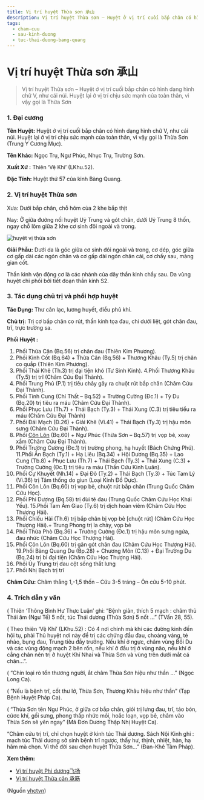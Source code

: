 ```yaml
---
title: Vị trí huyệt Thừa sơn 承山
description: Vị trí huyệt Thừa sơn – Huyệt ở vị trí cuối bắp chân có hình dạng hình chữ V, như cái núi. Huyệt lại ở vị trí chịu sức mạnh của toàn thân, vì vậy gọi là Thừa Sơn
tags:
  - cham-cuu
  - sau-kinh-duong
  - tuc-thai-duong-bang-quang
---
```


# Vị trí huyệt Thừa sơn 承山 

> Vị trí huyệt Thừa sơn – Huyệt ở vị trí cuối bắp chân có hình dạng hình chữ V, như cái núi. Huyệt lại ở vị trí chịu sức mạnh của toàn thân, vì vậy gọi là Thừa Sơn

### 1. Đại cương

**Tên Huyệt:** Huyệt ở vị trí cuối bắp chân có hình dạng hình chữ V, như cái núi. Huyệt lại ở vị trí chịu sức mạnh của toàn thân, vì vậy gọi là Thừa Sơn (Trung Y Cương Mục).

**Tên Khác:** Ngọc Trụ, Ngư Phúc, Nhục Trụ, Trường Sơn.

**Xuất Xứ :** Thiên ‘Vệ Khí’ (LKhu.52).

**Đặc Tính:** Huyệt thứ 57 của kinh Bàng Quang.

### 2. Vị trí huyệt Thừa sơn

Xưa: Dưới bắp chân, chỗ hõm của 2 khe bắp thịt

Nay: Ở giữa đường nối huyệt Uỷ Trung và gót chân, dưới Uỷ Trung 8 thốn, ngay chỗ lõm giữa 2 khe cơ sinh đôi ngoài và trong.

![huyệt vị thừa sơn](/imgs/yhctvn/huyet-vi-thua-son-300x169.jpg)

**Giải Phẫu:** Dưới da là góc giữa cơ sinh đôi ngoài và trong, cơ dép, góc giữa cơ gấp dài các ngón chân và cơ gấp dài ngón chân cái, cơ chầy sau, màng gian cốt.

Thần kinh vận động cơ là các nhánh của dây thần kinh chầy sau. Da vùng huyệt chi phối bởi tiết đoạn thần kinh S2.

### 3. Tác dụng chủ trị và phối hợp huyệt

**Tác Dụng:** Thư cân lạc, lương huyết, điều phủ khí.

**Chủ trị:** Trị cơ bắp chân co rút, thần kinh tọa đau, chi dưới liệt, gót chân đau, trĩ, trực trường sa.

**Phối Huyệt :**

1. Phối Thừa Cân (Bq.56) trị chân đau (Thiên Kim Phương).
2. Phối Kinh Cốt (Bq.64) + Thừa Cân (Bq.56) + Thương Khâu (Ty.5) trị chân co quắp (Thiên Kim Phương).
3. Phối Thái Khê (Th.3) trị đại tiện khó (Tư Sinh Kinh). 4.Phối Thương Khâu (Ty.5) trị trĩ (Châm Cứu Đại Thành).
4. Phối Trung Phủ (P.1) trị tiêu chảy gây ra chuột rút bắp chân (Châm Cứu Đại Thành).
5. Phối Tinh Cung (Chí Thất – Bq.52) + Trường Cường (Đc.1) + Tỳ Du (Bq.20) trị tiêu ra máu (Châm Cứu Đại Thành).
6. Phối Phục Lưu (Th.7) + Thái Bạch (Ty.3) + Thái Xung (C.3) trị tiêu tiểu ra máu (Châm Cứu Đại Thành)
7. Phối Đái Mạch (Đ.26) + Giải Khê (Vi.41) + Thái Bạch (Ty.3) trị hậu môn sưng (Châm Cứu Đại Thành).
8. Phối [Côn Lôn](/yhctvn/vi-tri-huyet-con-lon-%e6%98%86%e4%bb%91) (Bq.60) + Ngư Phúc (Thừa Sơn – Bq.57) trị vọp bẻ, xoay xẩm (Châm Cứu Đại Thành).
9. Phối Trường Cường (Đc.1) trị trường phong, hạ huyết (Bách Chứng Phú). 11.Phối Ẩn Bạch (Ty.1) + Hạ Liêu (Bq.34) + Hội Dương (Bq.35) + Lao Cung (Tb.8) + Phục Lưu (Th.7) + Thái Bạch (Ty.3) + Thái Xung (C.3) + Trường Cường (Đc.1) trị tiêu ra máu (Thần Cứu Kinh Luân).
10. Phối Cự Khuyết (Nh.14) + Đại Đô (Ty.2) + Thái Bạch (Ty.3) + Túc Tam Lý (Vi.36) trị Tâm thống do giun (Loại Kinh Đồ Dực).
11. Phối Côn Lôn (Bq.60) trị vọp bẻ, chuột rút bắp chân (Trung Quốc Châm Cứu Học).
12. Phối Phi Dương (Bq.58) trị đùi tê đau (Trung Quốc Châm Cứu Học Khái Yếu). 15.Phối Tam Âm Giao (Ty.6) trị dịch hoàn viêm (Châm Cứu Học Thượng Hải).
13. Phối Chiếu Hải (Th.6) trị bắp chân bị vọp bẻ [chuột rút] (Châm Cứu Học Thượng Hải).+ Trung Phong trị ỉa chảy, vọp bẻ
14. Phối Thừa Phò (Bq.36) + Trường Cường (Đc.1) trị hậu môn sưng ngứa, đau nhức (Châm Cứu Học Thượng Hải).
15. Phối Côn Lôn (Bq.60) trị gân gót chân đau (Châm Cứu Học Thượng Hải). 19.Phối Bàng Quang Du (Bp.28) + Chương Môn (C.13) + Đại Trường Du (Bq.24) trị bí đại tiện (Châm Cứu Học Thượng Hải).
16. Phối Ủy Trung trị đau cột sống thắt lưng
17. Phối Nhị Bạch trị trĩ

**Châm Cứu:** Châm thẳng 1,-1,5 thốn – Cứu 3-5 tráng – Ôn cứu 5-10 phút.

### 4. Trích dẫn y văn

( Thiên ‘Thông Bình Hư Thực Luận’ ghi: “Bệnh giản, thích 5 mạch : châm thủ Thái âm (Ngư Tế) 5 nốt, túc Thái dương (Thừa Sơn) 5 nốt …” (TVấn 28, 55).

( Theo thiên ‘Vệ Khí’ (LKhu.52) : Có 4 nơi chính mà khí các đường kinh đến hội tụ, phải Thủ huyệt nơi này để trị các chứng đầu đau, choáng váng, té nhào, bụng đau, Trung tiêu đầy trướng. Nếu khí ở ngực, châm vùng Bối Du và các vùng động mạch 2 bên rốn, nếu khí ở đầu trị ở vùng não, nếu khí ở cẳng chân nên trị ở huyệt Khí Nhai và Thừa Sơn và vùng trên dưới mắt cá chân…”.

( “Chín loại rò tổn thương người, ắt châm Thừa Sơn hiệu như thần …” (Ngọc Long Ca).

( “Nếu là bệnh trĩ, cốt thư lở, Thừa Sơn, Thương Khâu hiệu như thần” (Tạp Bệnh Huyệt Pháp Ca).

( “Thừa Sơn tên Ngư Phúc, ở giữa cơ bắp chân, giỏi trị lưng đau, trĩ, táo bón, cứơc khí, gối sưng, phong thấp nhức mỏi, hoắc loạn, vọp bẻ, châm vào Thừa Sơn sẽ yên ngay” (Mã Đơn Dương Thập Nhị Huyệt Ca).

“Châm cứu trị trĩ, chỉ chọn huyệt ở kinh túc Thái dương. Sách Nội Kinh ghi : mạch túc Thái dương sở sinh bệnh trĩ ngược, thấy hư, thịnh, nhiệt, hàn, hạ hãm mà chọn. Vì thế đời sau chọn huyệt Thừa Sơn…” (Đan-Khê Tâm Pháp).

**Xem thêm:**

* [Vị trí huyệt Phi dương飞扬](/yhctvn/vi-tri-huyet-phi-duong%e9%a3%9e%e6%89%ac)
* [Vị trí huyệt Thừa cân 承筋](/yhctvn/vi-tri-huyet-thua-can-%e6%89%bf%e7%ad%8b)

(Nguồn <a href="https://yhctvn.com/vi-tri-huyet-thua-son-承山/" target="_blank">yhctvn</a>)
